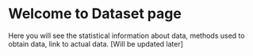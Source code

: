 # Welcome to Dataset page

Here you will see the statistical information about data, methods used to obtain data, link to actual data. [Will be updated later]
